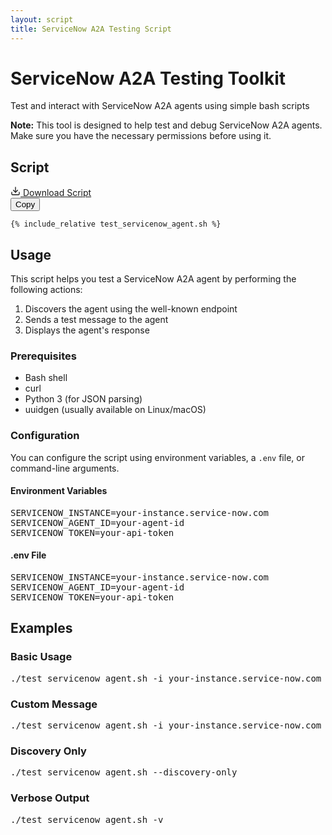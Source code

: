 ```yaml
---
layout: script
title: ServiceNow A2A Testing Script
---
```


<div class="header">
    <h1>ServiceNow A2A Testing Toolkit</h1>
    <p>Test and interact with ServiceNow A2A agents using simple bash scripts</p>
</div>

<div class="alert alert-info">
    <strong>Note:</strong> This tool is designed to help test and debug ServiceNow A2A agents. Make sure you have the necessary permissions before using it.
</div>

<div class="script-header">
    <h2>Script</h2>
    <a href="/servicenow_a2a_testing_toolkit/test_servicenow_agent.sh" download class="download-btn">
        <svg width="16" height="16" viewBox="0 0 24 24" fill="none" stroke="currentColor" stroke-width="2" stroke-linecap="round" stroke-linejoin="round">
            <path d="M21 15v4a2 2 0 0 1-2 2H5a2 2 0 0 1-2-2v-4"></path>
            <polyline points="7 10 12 15 17 10"></polyline>
            <line x1="12" y1="15" x2="12" y2="3"></line>
        </svg>
        Download Script
    </a>
</div>

<div class="code-block" data-lang="bash">
    <button class="copy-btn" onclick="copyCode(this)">Copy</button>
    <pre><code>{% include_relative test_servicenow_agent.sh %}</code></pre>
</div>

<h2 id="usage">Usage</h2>
<p>This script helps you test a ServiceNow A2A agent by performing the following actions:</p>
<ol>
    <li>Discovers the agent using the well-known endpoint</li>
    <li>Sends a test message to the agent</li>
    <li>Displays the agent's response</li>
</ol>

<h3>Prerequisites</h3>
<ul>
    <li>Bash shell</li>
    <li>curl</li>
    <li>Python 3 (for JSON parsing)</li>
    <li>uuidgen (usually available on Linux/macOS)</li>
</ul>

<h3>Configuration</h3>
<p>You can configure the script using environment variables, a <code>.env</code> file, or command-line arguments.</p>

<div class="usage-card">
    <h4>Environment Variables</h4>
    <pre>SERVICENOW_INSTANCE=your-instance.service-now.com
SERVICENOW_AGENT_ID=your-agent-id
SERVICENOW_TOKEN=your-api-token</pre>
</div>

<div class="usage-card">
    <h4>.env File</h4>
    <pre>SERVICENOW_INSTANCE=your-instance.service-now.com
SERVICENOW_AGENT_ID=your-agent-id
SERVICENOW_TOKEN=your-api-token</pre>
</div>

<h2 id="examples">Examples</h2>
<div class="usage-card">
    <h3>Basic Usage</h3>
    <pre>./test_servicenow_agent.sh -i your-instance.service-now.com -a your-agent-id -t your-api-token</pre>
</div>

<div class="usage-card">
    <h3>Custom Message</h3>
    <pre>./test_servicenow_agent.sh -i your-instance.service-now.com -a your-agent-id -t your-api-token -m "Hello, how can you help me today?"</pre>
</div>

<div class="usage-card">
    <h3>Discovery Only</h3>
    <pre>./test_servicenow_agent.sh --discovery-only</pre>
</div>

<div class="usage-card">
    <h3>Verbose Output</h3>
    <pre>./test_servicenow_agent.sh -v</pre>
</div>
